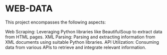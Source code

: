 # WEB-DATA
This project encompasses the following aspects:

Web Scraping: Leveraging Python libraries like BeautifulSoup to extract data from HTML pages.
XML Parsing: Parsing and extracting information from XML documents using suitable Python libraries.
API Utilization: Consuming data from various APIs to retrieve and integrate relevant information.

